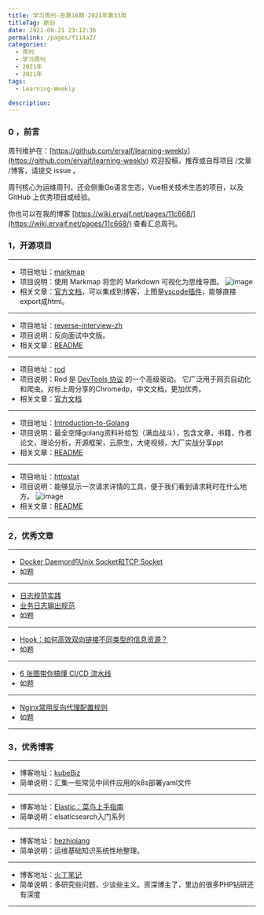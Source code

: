 ```yaml
---
title: 学习周刊-总第16期-2021年第33周
titleTag: 原创
date: 2021-08-21 23:12:36
permalink: /pages/f114a2/
categories:
  - 周刊
  - 学习周刊
  - 2021年
  - 2021年
tags:
  - Learning-Weekly

description:
---
```


### 0 ，前言

周刊维护在：[https://github.com/eryajf/learning-weekly](https://github.com/eryajf/learning-weekly)  欢迎投稿，推荐或自荐项目 /文章 /博客，请提交 issue 。

周刊核心为运维周刊，还会侧重Go语言生态，Vue相关技术生态的项目，以及 GitHub 上优秀项目或经验。

你也可以在我的博客 [https://wiki.eryajf.net/pages/11c668/](https://wiki.eryajf.net/pages/11c668/) 查看汇总周刊。

### **1，开源项目**

------

- 项目地址：[markmap](https://github.com/gera2ld/markmap)
- 项目说明：使用 Markmap 将您的 Markdown 可视化为思维导图。
  ![image](http://t.eryajf.net/imgs/2021/09/0fc151e5be2269c0.jpg)
- 相关文章：[官方文档](https://markmap.js.org/docs)，可以集成到博客，上图是[vscode插件](https://marketplace.visualstudio.com/items?itemName=gera2ld.markmap-vscode)，能够直接export成html。

---

- 项目地址：[reverse-interview-zh](https://github.com/yifeikong/reverse-interview-zh)
- 项目说明：反向面试中文版。
- 相关文章：[README](https://github.com/orf/gping/blob/master/readme.md)

---

- 项目地址：[rod](https://github.com/go-rod/rod)
- 项目说明：Rod 是 [DevTools 协议](https://chromedevtools.github.io/devtools-protocol) 的一个高级驱动。 它广泛用于网页自动化和爬虫。对标上周分享的Chromedp，中文文档，更加优秀。
- 相关文章：[官方文档](https://go-rod.github.io/i18n/zh-CN/#/)

---

- 项目地址：[Introduction-to-Golang](https://github.com/0voice/Introduction-to-Golang)
- 项目说明：最全空降golang资料补给包（满血战斗），包含文章，书籍，作者论文，理论分析，开源框架，云原生，大佬视频，大厂实战分享ppt
- 相关文章：[README](https://github.com/0voice/Introduction-to-Golang/blob/main/README.md)

---

- 项目地址：[httpstat](https://github.com/davecheney/httpstat)
- 项目说明：能够显示一次请求详情的工具，便于我们看到请求耗时在什么地方。
  ![image](http://t.eryajf.net/imgs/2021/09/32822e281794e5ad.jpg)
- 相关文章：[README](https://github.com/davecheney/httpstat/blob/master/README.md)

------

### **2，优秀文章**

------

-   [Docker Daemon的Unix Socket和TCP Socket](https://mp.weixin.qq.com/s/GqIvqPDP81pu-5JmDe17oQ)
- 如题

----

-  [日志规范实践](https://blog.51cto.com/dengchj/2944275)
-  [业务日志输出规范](https://blog.51cto.com/swiki/2528510?xiangguantuijian&04)
- 如题

---

- [Hook：如何高效双向链接不同类型的信息资源？](https://sspai.com/post/68344)
- 如题

---

-   [6 张图带你搞懂 CI/CD 流水线](https://mp.weixin.qq.com/s/oXQFuFLmvZ_Jle_aysQs0g)
-  如题

---

-  [Nginx常用反向代理配置规则](https://segmentfault.com/a/1190000022501310)
-  如题

------

### **3，优秀博客**

------

- 博客地址：[kubeBiz](https://www.kubebiz.com/)
- 简单说明：汇集一些常见中间件应用的k8s部署yaml文件

----

- 博客地址：[Elastic：菜鸟上手指南](https://elasticstack.blog.csdn.net/article/details/102728604)
- 简单说明：elsaticsearch入门系列

---

- 博客地址：[hezhiqiang](https://he.zhiqiang.cloud/)
- 简单说明：运维基础知识系统性地整理。

---

- 博客地址：[火丁笔记](https://blog.huoding.com/)
- 简单说明：多研究些问题，少谈些主义。资深博主了，里边的很多PHP钻研还有深度

------